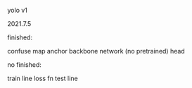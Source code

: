 yolo v1 

2021.7.5

finished:

confuse map
anchor
backbone network (no pretrained)
head

no finished:

train line
loss fn
test line
